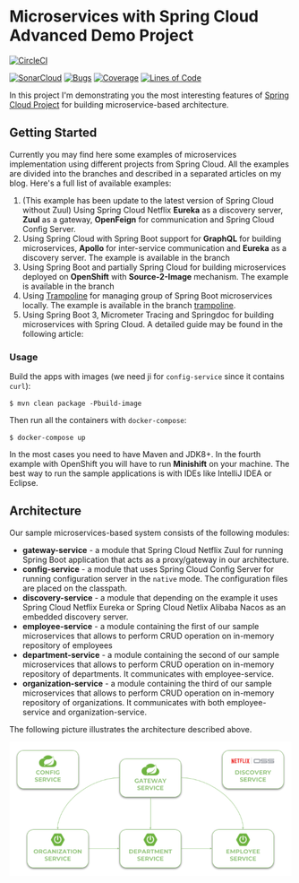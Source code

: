 # Microservices with Spring Cloud Advanced Demo Project 

[![CircleCI](https://circleci.com/gh/sandipsable111/sample-spring-cloud-services.svg?style=svg)](https://circleci.com/gh/sandipsable111/sample-spring-cloud-services)

[![SonarCloud](https://sonarcloud.io/images/project_badges/sonarcloud-black.svg)](https://sonarcloud.io/dashboard?id=sandipsable111_sample-spring-cloud-services)
[![Bugs](https://sonarcloud.io/api/project_badges/measure?project=sandipsable111_sample-spring-cloud-services&metric=bugs)](https://sonarcloud.io/dashboard?id=sandipsable111_sample-spring-cloud-services)
[![Coverage](https://sonarcloud.io/api/project_badges/measure?project=sandipsable111_sample-spring-cloud-services&metric=coverage)](https://sonarcloud.io/dashboard?id=sandipsable111_sample-spring-cloud-services)
[![Lines of Code](https://sonarcloud.io/api/project_badges/measure?project=sandipsable111_sample-spring-cloud-services&metric=ncloc)](https://sonarcloud.io/dashboard?id=sandipsable111_sample-spring-cloud-services)

In this project I'm demonstrating you the most interesting features of [Spring Cloud Project](https://spring.io/projects/spring-cloud) for building microservice-based architecture.

## Getting Started 
Currently you may find here some examples of microservices implementation using different projects from Spring Cloud. All the examples are divided into the branches and described in a separated articles on my blog. Here's a full list of available examples:
1. (This example has been update to the latest version of Spring Cloud without Zuul) Using Spring Cloud Netflix **Eureka** as a discovery server, **Zuul** as a gateway, **OpenFeign** for communication and Spring Cloud Config Server. 
2. Using Spring Cloud with Spring Boot support for **GraphQL** for building microservices, **Apollo** for inter-service communication and **Eureka** as a discovery server. The example is available in the branch 
3. Using Spring Boot and partially Spring Cloud for building microservices deployed on **OpenShift** with **Source-2-Image** mechanism. The example is available in the branch 
4. Using [Trampoline](http://ernestort.github.io/Trampoline/) for managing group of Spring Boot microservices locally. The example is available in the branch [trampoline](https://github.com/sandipsable111/sample-spring-cloud-services/tree/trampoline). 
5. Using Spring Boot 3, Micrometer Tracing and Springdoc for building microservices with Spring Cloud. A detailed guide may be found in the following article: 

### Usage

Build the apps with images (we need ji for `config-service` since it contains `curl`):
```shell
$ mvn clean package -Pbuild-image
```

Then run all the containers with `docker-compose`:
```shell
$ docker-compose up
```

In the most cases you need to have Maven and JDK8+. In the fourth example with OpenShift you will have to run **Minishift** on your machine. The best way to run the sample applications is with IDEs like IntelliJ IDEA or Eclipse.  

## Architecture

Our sample microservices-based system consists of the following modules:
- **gateway-service** - a module that Spring Cloud Netflix Zuul for running Spring Boot application that acts as a proxy/gateway in our architecture.
- **config-service** - a module that uses Spring Cloud Config Server for running configuration server in the `native` mode. The configuration files are placed on the classpath.
- **discovery-service** - a module that depending on the example it uses Spring Cloud Netflix Eureka or Spring Cloud Netlix Alibaba Nacos as an embedded discovery server.
- **employee-service** - a module containing the first of our sample microservices that allows to perform CRUD operation on in-memory repository of employees
- **department-service** - a module containing the second of our sample microservices that allows to perform CRUD operation on in-memory repository of departments. It communicates with employee-service. 
- **organization-service** - a module containing the third of our sample microservices that allows to perform CRUD operation on in-memory repository of organizations. It communicates with both employee-service and organization-service.

The following picture illustrates the architecture described above.

<img src="spring-cloud-architecture.png" title="Architecture"><br/>

